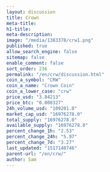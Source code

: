 ```yaml
---
layout: discussion
title: Crown
meta-title: 
h1-title: 
meta-description: 
image: "/media/1383378/crw1.png"
published: true
allow_search_engine: false
sitemap: false
enable_comment: false
sort_order: 236
permalink: "/en/crw/discussion.html"
coin_a_symbol: "CRW"
coin_a_name: "Crown Coin"
coin_a_lower_case: "crw"
price_usd: "3.84213"
price_btc: "0.000327"
24h_volume_usd: "109201.0"
market_cap_usd: "16976278.0"
total_supply: "16976278.0"
available_supply: "16976278.0"
percent_change_1h: "2.53"
percent_change_24h: "5.97"
percent_change_7d: "3.27"
last_updated: "1517140746"
parent-url: "/en/crw/"
author: Sam
---
```


